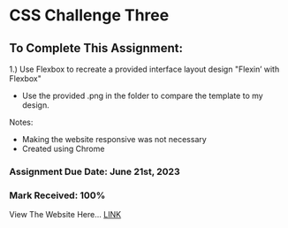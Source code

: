 # CSS Challenge Three
 
## To Complete This Assignment: 

1.) Use Flexbox to recreate a provided interface layout design "Flexin’ with Flexbox"

- Use the provided .png in the folder to compare the template to my design.

Notes: 
- Making the website responsive was not necessary 
- Created using Chrome

### Assignment Due Date: June 21st, 2023
### Mark Received: 100%

View The Website Here... [LINK](https://matthewantonis.github.io/CSS_Challenge3/)
